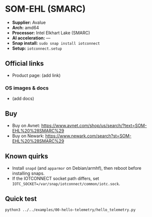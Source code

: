 # SOM-EHL (SMARC)

- **Supplier:** Avalue
- **Arch:** amd64
- **Processor:** Intel Elkhart Lake (SMARC)
- **AI acceleration:** —
- **Snap install:** `sudo snap install iotconnect`
- **Setup:** `iotconnect.setup`

## Official links
- Product page: (add link)

### OS images & docs
- (add docs)

## Buy
- Buy on Avnet: https://www.avnet.com/shop/us/search/?text=SOM-EHL%20%28SMARC%29
- Buy on Newark: https://www.newark.com/search?st=SOM-EHL%20%28SMARC%29

## Known quirks
- Install `snapd` (and `apparmor` on Debian/armhf), then reboot before installing snaps.
- If the IOTCONNECT socket path differs, set `IOTC_SOCKET=/var/snap/iotconnect/common/iotc.sock`.

## Quick test
```bash
python3 ../../examples/00-hello-telemetry/hello_telemetry.py
```
